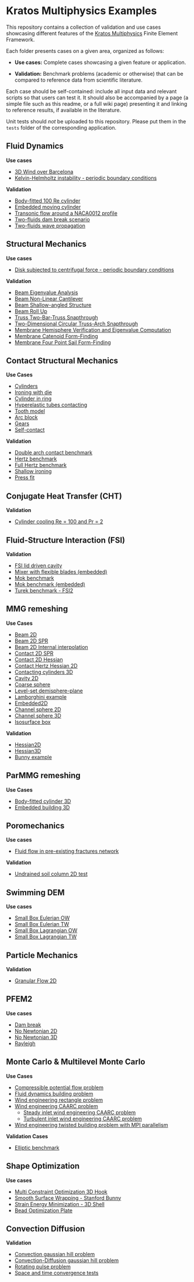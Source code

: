 # Kratos Multiphysics Examples

This repository contains a collection of validation and use cases showcasing different features of the [Kratos Multiphysics](https://github.com/KratosMultiphysics/Kratos) Finite Element Framework.

Each folder presents cases on a given area, organized as follows:

- **Use cases:** Complete cases showcasing a given feature or application.

- **Validation:** Benchmark problems (academic or otherwise) that can be compared to reference data from scientific literature.

Each case should be self-contained: include all input data and relevant scripts so that users can test it. It should also be accompanied by a page (a simple file such as this readme, or a full wiki page) presenting it and linking to reference results, if available in the literature.

Unit tests should *not* be uploaded to this repository. Please put them in the `tests` folder of the corresponding application.

## Fluid Dynamics

**Use cases**
- [3D Wind over Barcelona](fluid_dynamics/use_cases/barcelona_wind/README.md)
- [Kelvin-Helmholtz instability - periodic boundary conditions](fluid_dynamics/use_cases/kelvin_helmholtz_instability/README.md)

**Validation**
- [Body-fitted 100 Re cylinder](https://github.com/KratosMultiphysics/Examples/blob/master/fluid_dynamics/validation/body_fitted_cylinder_100Re/README.md)
- [Embedded moving cylinder](https://github.com/KratosMultiphysics/Examples/tree/master/fluid_dynamics/validation/embedded_moving_cylinder/README.md)
- [Transonic flow around a NACA0012 profile](https://github.com/KratosMultiphysics/Examples/tree/master/fluid_dynamics/validation/compressible_naca_0012_Ma_0.8/README.md)
- [Two-fluids dam break scenario](https://github.com/KratosMultiphysics/Examples/blob/master/fluid_dynamics/validation/two_fluid_dam_break/README.md)
- [Two-fluids wave propagation](https://github.com/KratosMultiphysics/Examples/blob/master/fluid_dynamics/validation/two_fluid_wave/README.md)

## Structural Mechanics

**Use cases**
- [Disk subjected to centrifugal force - periodic boundary conditions](structural_mechanics/use_cases/periodic_bc_example/README.md)

**Validation**
- [Beam Eigenvalue Analysis](structural_mechanics/validation/beam_eigenvalue_analysis/README.md)
- [Beam Non-Linear Cantilever](structural_mechanics/validation/beam_nonlinear_cantilever/README.md)
- [Beam Shallow-angled Structure](structural_mechanics/validation/beam_shallow_angled_structure/README.md)
- [Beam Roll Up](structural_mechanics/validation/beam_roll_up/README.md)
- [Truss Two-Bar-Truss Snapthrough](structural_mechanics/validation/truss_snap_through/README.md)
- [Two-Dimensional Circular Truss-Arch Snapthrough](structural_mechanics/validation/two_dimensional_circular_truss_arch_snapthrough/README.md)
- [Membrane Hemisphere Verification and Eigenvalue Computation](structural_mechanics/validation/membrane_hemisphere/README.md)
- [Membrane Catenoid Form-Finding](structural_mechanics/validation/catenoid_formfinding/README.md)
- [Membrane Four Point Sail Form-Finding](structural_mechanics/validation/four_point_sail_formfinding/README.md)

## Contact Structural Mechanics

**Use Cases**
- [Cylinders](contact_structural_mechanics/use_cases/cylinders/README.md)
- [Ironing with die](contact_structural_mechanics/use_cases/ironing_with_die_3D/README.md)
- [Cylinder in ring](contact_structural_mechanics/use_cases/in_ring/README.md)
- [Hyperelastic tubes contacting](contact_structural_mechanics/use_cases/hyperelastic_tubes//README.md)
- [Tooth model](contact_structural_mechanics/use_cases/tooth_model/README.md)
- [Arc block](contact_structural_mechanics/use_cases/arc_block/README.md)
- [Gears](contact_structural_mechanics/use_cases/gears/README.md)
- [Self-contact](contact_structural_mechanics/use_cases/self_contact/README.md)

**Validation**
- [Double arch contact benchmark](contact_structural_mechanics/validation/double_arch/README.md)
- [Hertz benchmark](contact_structural_mechanics/validation/hertz/README.md)
- [Full Hertz benchmark](contact_structural_mechanics/validation/hertz_full/README.md)
- [Shallow ironing](contact_structural_mechanics/validation/shallow_ironing_3D/README.md)
- [Press fit](contact_structural_mechanics/validation/press_fit/README.md)

## Conjugate Heat Transfer (CHT)

**Validation**
- [Cylinder cooling Re = 100 and Pr = 2](conjugate_heat_transfer/validation/cylinder_cooling_Re100_Pr2/README.md)

## Fluid-Structure Interaction (FSI)

**Validation**
- [FSI lid driven cavity](https://github.com/KratosMultiphysics/Examples/blob/master/fluid_structure_interaction/validation/fsi_lid_driven_cavity/README.md)
- [Mixer with flexible blades (embedded)](https://github.com/KratosMultiphysics/Examples/blob/master/fluid_structure_interaction/validation/embedded_fsi_mixer_Y/README.md)
- [Mok benchmark](https://github.com/KratosMultiphysics/Examples/blob/master/fluid_structure_interaction/validation/fsi_mok/README.md)
- [Mok benchmark (embedded)](https://github.com/KratosMultiphysics/Examples/blob/master/fluid_structure_interaction/validation/embedded_fsi_mok/README.md)
- [Turek benchmark - FSI2](https://github.com/KratosMultiphysics/Examples/blob/master/fluid_structure_interaction/validation/fsi_turek_FSI2/README.md)

## MMG remeshing

**Use Cases**
- [Beam 2D](mmg_remeshing_examples/use_cases/beam2D/README.md)
- [Beam 2D SPR](mmg_remeshing_examples/use_cases/beam_spr/README.md)
- [Beam 2D Internal interpolation](mmg_remeshing_examples/use_cases/beam2D_internal_interpolation/README.md)
- [Contact 2D SPR](mmg_remeshing_examples/use_cases/contact_spr/README.md)
- [Contact 2D Hessian](mmg_remeshing_examples/use_cases/contact_hessian/README.md)
- [Contact Hertz Hessian 2D](mmg_remeshing_examples/use_cases/hertz_hessian/README.md)
- [Contacting cylinders 3D](mmg_remeshing_examples/use_cases/contacting_cylinders/README.md)
- [Cavity 2D](mmg_remeshing_examples/use_cases/cavity2D/README.md)
- [Coarse sphere](mmg_remeshing_examples/use_cases/coarse_sphere/README.md)
- [Level-set demisphere-plane](mmg_remeshing_examples/use_cases/level_set_demisphere_plane/README.md)
- [Lamborghini example](mmg_remeshing_examples/use_cases/lamborghini/README.md)
- [Embedded2D](mmg_remeshing_examples/use_cases/embedded_2D/README.md)
- [Channel sphere 2D](mmg_remeshing_examples/use_cases/channel_sphere2D/README.md)
- [Channel sphere 3D](mmg_remeshing_examples/use_cases/channel_sphere3D/README.md)
- [Isosurface box](mmg_remeshing_examples/use_cases/test_box/README.md)

**Validation**
- [Hessian2D](mmg_remeshing_examples/validation/hessian2D/README.md)
- [Hessian3D](mmg_remeshing_examples/validation/hessian3D/README.md)
- [Bunny example](mmg_remeshing_examples/validation/bunny/README.md)


## ParMMG remeshing
**Use Cases**

- [Body-fitted cylinder 3D](parmmg_remeshing_examples/use_cases/body_fitted_hessian_cylinder3D/README.md)
- [Embedded building 3D](parmmg_remeshing_examples/use_cases/embedded_level_set_building3D/README.md)

## Poromechanics

**Use cases**
- [Fluid flow in pre-existing fractures network](poromechanics/use_cases/fluid_pumping_2D/README.md)

**Validation**
- [Undrained soil column 2D test](poromechanics/validation/undrained_soil_column_2D/README.md)

## Swimming DEM

**Use cases**
- [Small Box Eulerian OW](swimming_dem_fluid_interaction/use_cases/Eulerian_Fluid_Element/One_Way/Small_Box_Eulerian_OW/README.md)
- [Small Box Eulerian TW](swimming_dem_fluid_interaction/use_cases/Eulerian_Fluid_Element/Two_Way/Small_Box_Eulerian_TW/README.md)
- [Small Box Lagrangian OW](swimming_dem_fluid_interaction/use_cases/PFEMFluid_Element/One_Way/Small_Box_Eulerian_OW/README.md)
- [Small Box Lagrangian TW](swimming_dem_fluid_interaction/use_cases/PFEMFluid_Element/Two_Way/Small_Box_Eulerian_TW/README.md)

## Particle Mechanics

**Validation**
- [Granular Flow 2D](particle_mechanics/validation/granular_flow_2D/README.md)

## PFEM2

**Use cases**
- [Dam break](pfem2/use_cases/dam_break/README.md)
- [No Newtonian 2D](pfem2/use_cases/no_newtonian_2d/README.md)
- [No Newtonian 3D](pfem2/use_cases/no_newtonian_3d/README.md)
- [Rayleigh](pfem2/use_cases/rayleigh/README.md)

## Monte Carlo & Multilevel Monte Carlo

**Use Cases**
- [Compressible potential flow problem](multilevel_monte_carlo/use_cases/compressible_potential_flow/README.md)
- [Fluid dynamics building problem](multilevel_monte_carlo/use_cases/fluid_dynamics_building)
- [Wind engineering rectangle problem](multilevel_monte_carlo/use_cases/wind_engineering_rectangle)
- [Wind engineering CAARC problem](multilevel_monte_carlo/use_cases/wind_engineering_CAARC)
    - [Steady inlet wind engineering CAARC problem](multilevel_monte_carlo/use_cases/wind_engineering_CAARC/steady_inlet_monte_carlo)
    - [Turbulent inlet wind engineering CAARC problem](multilevel_monte_carlo/use_cases/wind_engineering_CAARC/turbulent_inlet_monte_carlo)
- [Wind engineering twisted building problem with MPI parallelism](multilevel_monte_carlo/use_cases/wind_engineering_twistedbuilding_mpi)

**Validation Cases**
- [Elliptic benchmark](multilevel_monte_carlo/validation/elliptic_benchmark)

## Shape Optimization

**Use cases**
- [Multi Constraint Optimization 3D Hook](shape_optimization/use_cases/10_Multi_Constraint_Optimization_3D_Hook)
- [Smooth Surface Wrapping - Stanford Bunny](shape_optimization/use_cases/11_Shape_Update_Optimization_Stanford_Bunny)
- [Strain Energy Minimization - 3D Shell](shape_optimization/use_cases/02_Strain_Energy_Minimization_3D_Shell)
- [Bead Optimization Plate](shape_optimization/use_cases/06_bead_optimization_plate)

## Convection Diffusion
**Validation**
- [Convection gaussian hill problem](convection_diffusion/validation/gaussian_hill_explicit)
- [Convection-Diffusion gaussian hill problem](convection_diffusion/validation/gaussian_hill_with_diffusion_explicit)
- [Rotating pulse problem](convection_diffusion/validation/rotating_pulse_explicit)
- [Space and time convergence tests](convection_diffusion/validation/space_time_convergence_test)